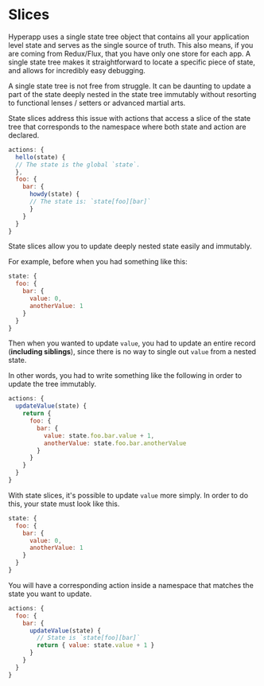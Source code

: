 # Slices

Hyperapp uses a single state tree object that contains all your application level state and serves as the single source of truth. This also means, if you are coming from Redux/Flux, that you have only one store for each app. A single state tree makes it straightforward to locate a specific piece of state, and allows for incredibly easy debugging.

A single state tree is not free from struggle. It can be daunting to update a part of the state deeply nested in the state tree immutably without resorting to functional lenses / setters or advanced martial arts.

State slices address this issue with actions that access a slice of the state tree that corresponds to the namespace where both state and action are declared.

```js
actions: {
  hello(state) {
  // The state is the global `state`.
  },
  foo: {
    bar: { 
      howdy(state) {
      // The state is: `state[foo][bar]`
      }
    }
  }
}
```

State slices allow you to update deeply nested state easily and immutably.

For example, before when you had something like this:

```js
state: {
  foo: {
    bar: {
      value: 0,
      anotherValue: 1
    }
  }
}
```

Then when you wanted to update `value`, you had to update an entire record (**including siblings**), since there is no way to single out `value` from a nested state.

In other words, you had to write something like the following in order to update the tree immutably.

```js
actions: {
  updateValue(state) {
    return {
      foo: {
        bar: {
          value: state.foo.bar.value + 1,
          anotherValue: state.foo.bar.anotherValue
        }
      }
    }
  }
}
```

With state slices, it's possible to update `value` more simply. In order to do this, your state must look like this.

```js
state: {
  foo: {
    bar: {
      value: 0,
      anotherValue: 1
    }
  }
}
```

You will have a corresponding action inside a namespace that matches the state you want to update.

```js
actions: {
  foo: {
    bar: {
      updateValue(state) {
        // State is `state[foo][bar]`
        return { value: state.value + 1 }
      }
    }
  }
}
```